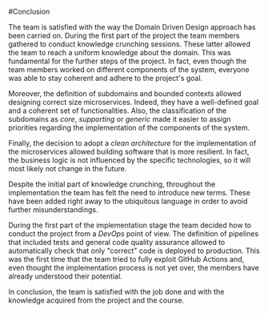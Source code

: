 #Conclusion

The team is satisfied with the way the Domain Driven Design approach has been carried on. 
During the first part of the project the team members gathered to conduct knowledge crunching sessions. 
These latter allowed the team to reach a uniform knowledge about the domain.
This was fundamental for the further steps of the project.
In fact, even though the team members worked on different components of the system, everyone was able to stay coherent and adhere to the project's goal.

Moreover, the definition of subdomains and bounded contexts allowed designing correct size microservices.
Indeed, they have a well-defined goal and a coherent set of functionalities.
Also, the classification of the subdomains as _core_, _supporting_ or _generic_ made it easier to assign priorities regarding the implementation of the components of the system.

Finally, the decision to adopt a _clean architecture_ for the implementation of the microservices allowed building software that is more resilient.
In fact, the business logic is not influenced by the specific technologies, so it will most likely not change in the future.

Despite the initial part of knowledge crunching, throughout the implementation the team has felt the need to introduce new terms.
These have been added right away to the ubiquitous language in order to avoid further misunderstandings.

During the first part of the implementation stage the team decided how to conduct the project from a _DevOps_ point of view.
The definition of pipelines that included tests and general code quality assurance allowed to automatically check that only "correct" code is deployed to production.
This was the first time that the team tried to fully exploit GitHub Actions and, even thought the implementation process is not yet over, the members have already understood their potential.

In conclusion, the team is satisfied with the job done and with the knowledge acquired from the project and the course.